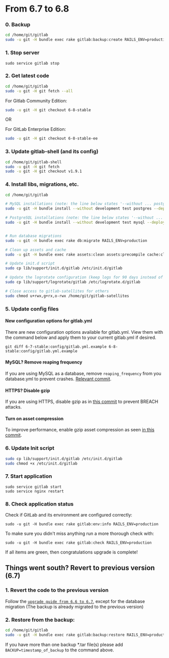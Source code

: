 # From 6.7 to 6.8

### 0. Backup

```bash
cd /home/git/gitlab
sudo -u git -H bundle exec rake gitlab:backup:create RAILS_ENV=production
```

### 1. Stop server

    sudo service gitlab stop

### 2. Get latest code

```bash
cd /home/git/gitlab
sudo -u git -H git fetch --all
```

For Gitlab Community Edition:

```bash
sudo -u git -H git checkout 6-8-stable
```

OR

For GitLab Enterprise Edition:

```bash
sudo -u git -H git checkout 6-8-stable-ee
```

### 3. Update gitlab-shell (and its config)

```bash
cd /home/git/gitlab-shell
sudo -u git -H git fetch
sudo -u git -H git checkout v1.9.1
```

### 4. Install libs, migrations, etc.

```bash
cd /home/git/gitlab

# MySQL installations (note: the line below states '--without ... postgres')
sudo -u git -H bundle install --without development test postgres --deployment

# PostgreSQL installations (note: the line below states '--without ... mysql')
sudo -u git -H bundle install --without development test mysql --deployment


# Run database migrations
sudo -u git -H bundle exec rake db:migrate RAILS_ENV=production

# Clean up assets and cache
sudo -u git -H bundle exec rake assets:clean assets:precompile cache:clear RAILS_ENV=production

# Update init.d script
sudo cp lib/support/init.d/gitlab /etc/init.d/gitlab

# Update the logrotate configuration (keep logs for 90 days instead of 52 weeks)
sudo cp lib/support/logrotate/gitlab /etc/logrotate.d/gitlab

# Close access to gitlab-satellites for others
sudo chmod u+rwx,g+rx,o-rwx /home/git/gitlab-satellites
```

### 5. Update config files

#### New configuration options for gitlab.yml

There are new configuration options available for gitlab.yml. View them with the command below and apply them to your current gitlab.yml if desired.

```
git diff 6-7-stable:config/gitlab.yml.example 6-8-stable:config/gitlab.yml.example
```

#### MySQL? Remove reaping frequency

If you are using MySQL as a database, remove `reaping_frequency` from you database.yml to prevent crashes. [Relevant commit](https://gitlab.com/gitlab-org/gitlab-ce/commit/5163a8fcb9cfd63435560fda00173b76df2ccc93).

#### HTTPS? Disable gzip

If you are using HTTPS, disable gzip as in [this commit](https://gitlab.com/gitlab-org/gitlab-ce/commit/563fec734912d81cd7caea6fa8ec2b397fb72a9b) to prevent BREACH attacks.

#### Turn on asset compression

To improve performance, enable gzip asset compression as seen [in this commit](https://gitlab.com/gitlab-org/gitlab-ce/commit/8af94ed75505f0253823b9b2d44320fecea5b5fb).

### 6. Update Init script

```bash
sudo cp lib/support/init.d/gitlab /etc/init.d/gitlab
sudo chmod +x /etc/init.d/gitlab
```

### 7. Start application

    sudo service gitlab start
    sudo service nginx restart

### 8. Check application status

Check if GitLab and its environment are configured correctly:

    sudo -u git -H bundle exec rake gitlab:env:info RAILS_ENV=production

To make sure you didn't miss anything run a more thorough check with:

    sudo -u git -H bundle exec rake gitlab:check RAILS_ENV=production

If all items are green, then congratulations upgrade is complete!

## Things went south? Revert to previous version (6.7)

### 1. Revert the code to the previous version
Follow the [`upgrade guide from 6.6 to 6.7`](6.6-to-6.7.md), except for the database migration 
(The backup is already migrated to the previous version)

### 2. Restore from the backup:

```bash
cd /home/git/gitlab
sudo -u git -H bundle exec rake gitlab:backup:restore RAILS_ENV=production
```
If you have more than one backup *.tar file(s) please add `BACKUP=timestamp_of_backup` to the command above.
